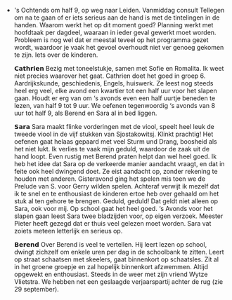 - 's Ochtends om half 9, op weg naar Leiden. Vanmiddag consult Tellegen om na te gaan of er iets serieus aan de hand is met de tintelingen in de handen. Waarom werkt het op dit moment goed? Planning werkt met hoofdtaak per dagdeel, waaraan in ieder geval gewerkt moet worden. Probleem is nog wel dat er meestal teveel op het programma gezet wordt, waardoor je vaak het gevoel overhoudt niet ver genoeg gekomen te zijn. Iets over de kinderen. 
  
  𝗖𝗮𝘁𝗵𝗿𝗶𝗲𝗻 Bezig met toneelstukje, samen met Sofie en Romalita. Ik weet niet precies waarover het gaat. Cathrien doet het goed in groep 6. Aardrijkskunde, geschiedenis, Engels, huiswerk. Ze leest nog steeds heel erg veel, elke avond een kwartier tot een half uur voor het slapen gaan. Houdt er erg van om ‘s avonds even een half uurtje beneden te lezen, van half 9 tot 9 uur. We oefenen tegenwoordig ‘s avonds van 8 uur tot half 9, als Berend en Sara al in bed liggen. 
  
  𝗦𝗮𝗿𝗮 Sara maakt flinke vorderingen met de viool, speelt heel leuk de tweede viool in de vijf stukken van Sjostakowitsj. Klinkt prachtig! Het oefenen gaat helaas gepaard met veel Sturm und Drang, boosheid als het niet lukt. Ik verlies te vaak mijn geduld, waardoor de zaak uit de hand loopt. Even rustig met Berend praten helpt dan wel heel goed. Ik heb het idee dat Sara op de verkeerde manier aandacht vraagt, en dat in feite ook heel dwingend doet. Ze eist aandacht op, zonder rekening te houden met anderen. Gisteravond ging het spelen mis toen we de Prelude van S. voor Gerry wilden spelen. Achteraf verwijt ik mezelf dat ik te snel en te enthousiast de kinderen ertoe heb over gehaald om het stuk al ten gehore te brengen. Geduld, geduld! Dat geldt niet alleen op Sara, ook voor mij. Op school gaat het heel goed. ‘s Avonds voor het slapen gaan leest Sara twee bladzijden voor, op eigen verzoek. Meester Pieter heeft gezegd dat er thuis veel gelezen moet worden. Sara vat zoiets meteen letterlijk en serieus op. 
  
  𝗕𝗲𝗿𝗲𝗻𝗱 Over Berend is veel te vertellen. Hij leert lezen op school, dwingt zichzelf om enkele uren per dag in de schoolbank te zitten. Leert op straat schaatsen met skeelers, gaat binnenkort op schaatsles. Zit al in het groene groepje en zal hopelijk binnenkort afzwemmen. Altijd opgewekt en enthousiast. Steeds in de weer met zijn vriend Wytze Vlietstra. We hebben net een geslaagde verjaarspartij achter de rug (zie 29 september).